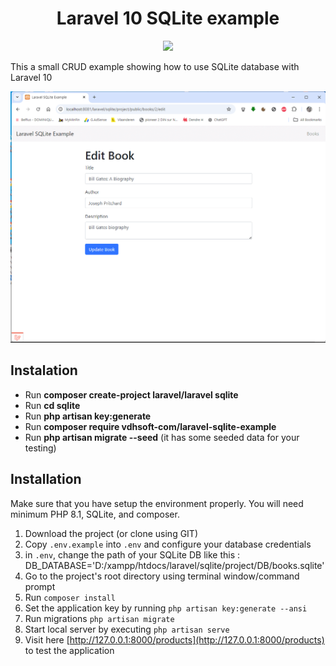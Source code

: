 <h1 align="center">Laravel 10 SQLite example</h1>
<p align="center">
    <a href="https://www.vdhsoft.com"><img src="https://badgen.net/badge/my site/vdhsoft"/></a>
</p>

This a small CRUD example showing how to use SQLite database with Laravel 10

![Image description](previews/preview.gif)

## Instalation

- Run __composer create-project laravel/laravel sqlite__
- Run __cd sqlite__
- Run __php artisan key:generate__
- Run __composer require vdhsoft-com/laravel-sqlite-example__
- Run __php artisan migrate --seed__ (it has some seeded data for your testing)

## Installation 
Make sure that you have setup the environment properly. You will need minimum PHP 8.1, SQLite, and composer.

1. Download the project (or clone using GIT)
2. Copy `.env.example` into `.env` and configure your database credentials
3. in `.env`, change the path of your SQLite DB like this : DB_DATABASE='D:/xampp/htdocs/laravel/sqlite/project/DB/books.sqlite'
3. Go to the project's root directory using terminal window/command prompt
4. Run `composer install`
5. Set the application key by running `php artisan key:generate --ansi`
6. Run migrations `php artisan migrate`
7. Start local server by executing `php artisan serve`
8. Visit here [http://127.0.0.1:8000/products](http://127.0.0.1:8000/products) to test the application
